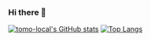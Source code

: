### Hi there 👋

[![tomo-local's GitHub stats](https://github-readme-stats.vercel.app/api?username=tomo-local&theme=vue-dark&show_icons=true&hide_title=true&rank_icon=github&count_private=true)](https://github.com/tomo-local)
[![Top Langs](https://github-readme-stats.vercel.app/api/top-langs/?username=tomo-local&theme=vue-dark&show_icons=true&layout=compact&hide=html,Assembly,scilab,Batchfile,PlpgSql)](https://github.com/tomo-local)
